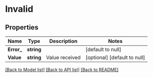 # Invalid

## Properties
Name | Type | Description | Notes
------------ | ------------- | ------------- | -------------
**Error_** | **string** |  | [default to null]
**Value** | **string** | Value received | [optional] [default to null]

[[Back to Model list]](../README.md#documentation-for-models) [[Back to API list]](../README.md#documentation-for-api-endpoints) [[Back to README]](../README.md)


